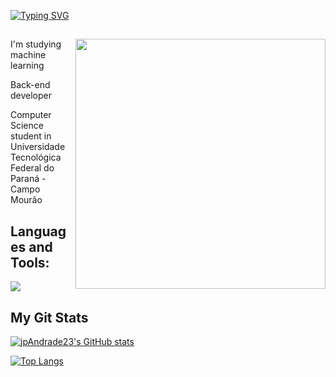 <a href="https://git.io/typing-svg"><img src="https://readme-typing-svg.demolab.com?font=Fira+Code&pause=1000&width=435&lines=Hi%2C+i'm+Jo%C3%A3o+Pedro;I'm+Computer+Science+student" alt="Typing SVG" /></a>
<div>
<img align="right" width="400" src="https://cdn.discordapp.com/attachments/1082383095078076509/1131355574613856326/4031abad70acc46069766c4c7a228bef.gif">
  
##
  
<p align="left"> I'm studying machine learning </p>
<p align="left"> Back-end developer</p>
<p align="left"> Computer Science student in Universidade Tecnológica Federal do Paraná - Campo Mourão</p>
</div>
<div>
  <h2> Languages and Tools:</h2>
  <a href="https://skillicons.dev">
    <img src="https://skillicons.dev/icons?i=c,cs,cpp,nodejs,mysql,html,css" />
  </a>
</div>
<div> 
<h2 align="left" id="macropower-tech">My Git Stats</h2> 
  
[![jpAndrade23's GitHub stats](https://github-readme-stats.vercel.app/api?username=jpAndrade23&show_icons=true&theme=tokyonight)](https://github.com/anuraghazra/github-readme-stats)
  
[![Top Langs](https://github-readme-stats.vercel.app/api/top-langs/?username=jpAndrade23&theme=tokyonight)](https://github.com/anuraghazra/github-readme-stats)  
</div> 
